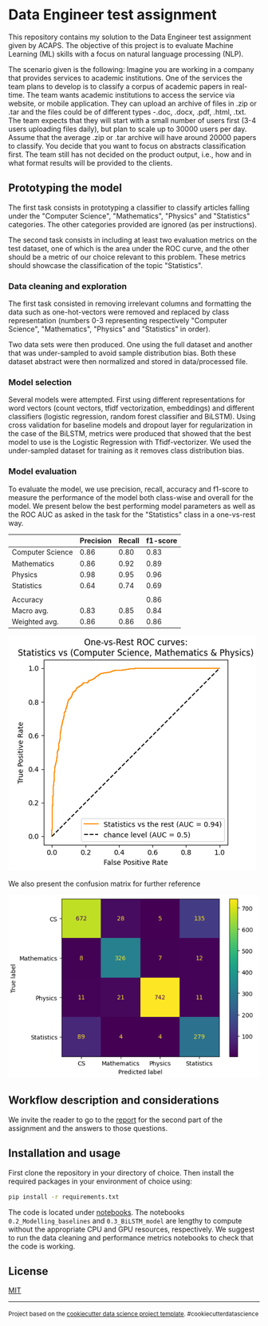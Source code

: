# Data Engineer test assignment

This repository contains my solution to the Data Engineer test assignment given by ACAPS. The objective of this project is to evaluate Machine Learning (ML) skills with a focus on natural language processing (NLP).

The scenario given is the following:
Imagine you are working in a company that provides services to academic institutions. One of the services the team plans to develop is to classify a corpus of academic papers in real-time. The team wants academic institutions to access the service via website, or mobile application. They can upload an archive of files in .zip or .tar and the files could be of different types -.doc, .docx, .pdf, .html, .txt. The team expects that they will start with a small number of users first (3-4 users uploading files daily), but plan to scale up to 30000 users per day. Assume that the average .zip or .tar archive will have around 20000 papers to classify. You decide that you want to focus on abstracts classification first. The team still has not decided on the product output, i.e., how and in what format results will be provided to the clients.

## Prototyping the model
The first task consists in prototyping a classifier to classify articles falling under the "Computer Science", "Mathematics", "Physics" and "Statistics" categories. The other categories provided are ignored (as per instructions).

The second task consists in including at least two evaluation metrics on the test dataset, one of which is the area under the ROC curve, and the other should be a metric of our choice relevant to this problem. These metrics should showcase the classification of the topic "Statistics".

### Data cleaning and exploration

The first task consisted in removing irrelevant columns and formatting the data such as one-hot-vectors were removed and replaced by class representation (numbers 0-3 representing respectively "Computer Science", "Mathematics", "Physics" and "Statistics" in order).

Two data sets were then produced. One using the full dataset and another that was under-sampled to avoid sample distribution bias. Both these dataset abstract were then normalized and stored in data/processed file.

### Model selection

Several models were attempted. First using different representations for word vectors (count vectors, tfidf vectorization, embeddings) and different classifiers (logistic regression, random forest classifier and BiLSTM). Using cross validation for baseline models and dropout layer for regularization in the case of the BiLSTM, metrics were produced that showed that the best model to use is the Logistic Regression with Tfidf-vectorizer. We used the under-sampled dataset for training as it removes class distribution bias.

### Model evaluation

To evaluate the model, we use precision, recall, accuracy and f1-score to measure the performance of the model both class-wise and overall for the model. We present below the best performing model parameters as well as the ROC AUC as asked in the task for the "Statistics" class in a one-vs-rest way.

|                  | Precision | Recall | f1-score |
|------------------|-----------|--------|----------|
| Computer Science | 0.86      | 0.80   | 0.83     |
| Mathematics      | 0.86      | 0.92   | 0.89     |
| Physics          | 0.98      | 0.95   | 0.96     |
| Statistics       | 0.64      | 0.74   | 0.69     |
|                  |           |        |          |
| Accuracy         |           |        | 0.86     |
| Macro avg.       | 0.83      | 0.85   | 0.84     |
| Weighted avg.    | 0.86      | 0.86   | 0.86     |


![](https://github.com/nicta839/Acaps_DataEngineer_Test/blob/main/reports/figures/ROC_AUC.png)



We also present the confusion matrix for further reference

![](https://github.com/nicta839/Acaps_DataEngineer_Test/blob/main/reports/figures/CM.png)

## Workflow description and considerations

We invite the reader to go to the [report](../reports/description_considerations.pdf) for the second part of the assignment and the answers to those questions.

## Installation and usage

First clone the repository in your directory of choice. Then install the required packages in your environment of choice using:

```bash
pip install -r requirements.txt

```
The code is located under [notebooks](../notebooks/). The notebooks `0.2_Modelling_baselines` and `0.3_BiLSTM_model` are lengthy to compute without the appropriate CPU and GPU resources, respectively. We suggest to run the data cleaning and performance metrics notebooks to check that the code is working.

## License

[MIT](https://choosealicense.com/licenses/mit/)


--------

<p><small>Project based on the <a target="_blank" href="https://drivendata.github.io/cookiecutter-data-science/">cookiecutter data science project template</a>. #cookiecutterdatascience</small></p>
